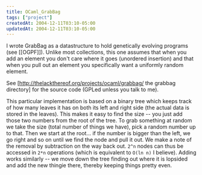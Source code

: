 ```yaml
---
title: OCaml_GrabBag
tags: ["project"]
createdAt: 2004-12-11T03:10-05:00
updatedAt: 2004-12-11T03:10-05:00
---
```


I wrote GrabBag as a datastructure to hold genetically evolving programs (see [[OGPF]]). Unlike most collections, this one assumes that when you add an element you don't care where it goes (unordered insertion) and that when you pull out an element you specifically want a uniformly random element.

See [http://thelackthereof.org/projects/ocaml/grabbag/ the grabbag directory] for the source code (GPLed unless you talk to me).

This particular implementation is based on a binary tree which keeps track of how many leaves it has on both its left and right side (the actual data is stored in the leaves). This makes it easy to find the size -- you just add those two numbers from the root of the tree. To grab something at random we take the size (total number of things we have), pick a random number up to that. Then we start at the root... if the number is bigger than the left, we go right and so on until we find the node and pull it out. We make a note of the removal by subtraction on the way back out. `2^n` nodes can thus be accessed in `2*n` operations (which is equivalent to `O(ln n)` I believe). Adding works similarly -- we move down the tree finding out where it is lopsided and add the new thingie there, thereby keeping things pretty even.

